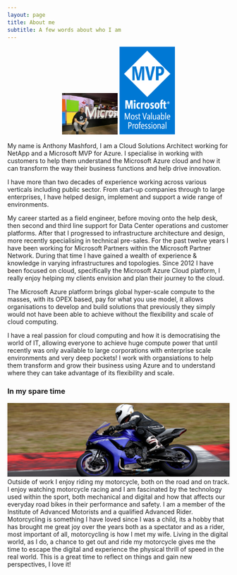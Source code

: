 ```yaml
---
layout: page
title: About me
subtitle: A few words about who I am
---
```

<p align="center">
<img src="https://github.com/anthonymashford/anthonymashford.github.io/blob/master/assets/img/me.jpeg?raw=true" width="25%" height="25%">

<img src="https://github.com/anthonymashford/anthonymashford.github.io/blob/master/assets/img/mvp.png?raw=true" width="25%" height="25%">
</p>


My name is Anthony Mashford, I am a Cloud Solutions Architect working for NetApp and a Microsoft MVP for Azure. I specialise in working with customers to help them understand the Microsoft Azure cloud and how it can transform the way their business functions and help drive innovation.

I have more than two decades of experience working across various verticals including public sector. From start-up companies through to large enterprises, I have helped design, implement and support a wide range of environments.

My career started as a field engineer, before moving onto the help desk, then second and third line support for Data Center operations and customer platforms. After that I progressed to infrastructure architecture and design, more recently specialising in technical pre-sales. For the past twelve years I have been working for Microsoft  Partners within the Microsoft Partner Network. During that time I have gained a wealth of experience & knowledge in varying infrastructures and topologies. Since 2012 I have been focused on cloud, specifically the Microsoft Azure Cloud platform, I really enjoy helping my clients envision and plan their journey to the cloud.

The Microsoft Azure platform brings global hyper-scale compute to the masses, with its OPEX based, pay for what you use model, it allows organisations to develop and build solutions that previously they simply would not have been able to achieve without the flexibility and scale of cloud computing.

I have a real passion for cloud computing and how it is democratising the world of IT, allowing everyone to achieve huge compute power that until recently was only available to large corporations with enterprise scale environments and very deep pockets!  I work with organsiations to help them transform and grow their business using Azure and to understand where they can take advantage of its flexibility and scale.

### In my spare time
![Riding](assets/img/aboutme-riding.jpeg)
Outside of work I enjoy riding my motorcycle, both on the road and on track. I enjoy watching motorcycle racing and I am fascinated by the technology used within the sport, both mechanical and digital and how that affects our everyday road bikes in their performance and safety. I am a member of the Institute of Advanced Motorists and a qualified Advanced Rider. Motorcycling is something I have loved since I was a child, its a hobby that has brought me great joy over the years both as a spectator and as a rider, most important of all, motorcycling is how I met my wife. Living in the digital world, as I do, a chance to get out and ride my motorcycle gives me the time to escape the digital and experience the physical thrill of speed in the real world. This is a great time to reflect on things and gain new perspectives, I love it!
